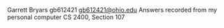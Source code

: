 ﻿Garrett Bryars
gb612421
gb612421@ohio.edu
Answers recorded from my personal computer
CS 2400, Section 107
